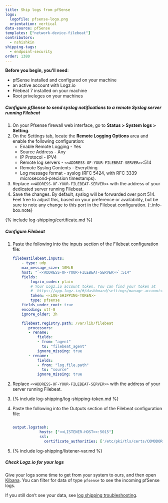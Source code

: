 ```yaml
---
title: Ship logs from pfSense
logo:
  logofile: pfsense-logo.png
  orientation: vertical
data-source: pfSense
templates: ["network-device-filebeat"]
contributors:
  - nshishkin
shipping-tags:
  - endpoint-security
order: 1380
---
```


**Before you begin, you'll need**: 

* pfSense installed and configured on your machine
* an active account with Logz.io
* Filebeat 7 installed on your machine
* Root priveleges on your machines 

<div class="tasklist">


##### Configure pfSense to send syslog notifications to a remote Syslog server running Filebeat

1. On your Pfsense firewall web interface, go to **Status > System logs > Setting**.
2. On the Settings tab, locate the **Remote Logging Options** area and enable the following configuration:
   * Enable Remote Logging - Yes
   * Source Address - Any
   * IP Protocol - IPV4
   * Remote log servers - `<<ADDRESS-OF-YOUR-FILEBEAT-SERVER>>`:514
   * Remote Syslog Contents - Everything
   * Log message format - syslog (RFC 5424, with RFC 3339 microsecond-precision timestamps).
3. Replace `<<ADDRESS-OF-YOUR-FILEBEAT-SERVER>>` with the address of your dedicated server running Filebeat.
4. Save the changes.
   <!-- info-box-start:info -->
   By default, syslog will be forwarded over port 514. Feel free to adjust this, based on your preference or availability, but be sure to note any change to this port in the Filebeat configuration.
   {:.info-box.note}
   <!-- info-box-end -->

{% include log-shipping/certificate.md %}


##### Configure Filebeat

1. Paste the following into the inputs section of the Filebeat configuration file:

   ```yaml
   filebeatilebeat.inputs:
       - type: udp
       max_message_size: 10MiB
       host: "`<<ADDRESS-OF-YOUR-FILEBEAT-SERVER>>`:514"
       fields:
           logzio_codec: plain
           # Your Logz.io account token. You can find your token at
           #  https://app.logz.io/#/dashboard/settings/manage-accounts
           token: <<LOG-SHIPPING-TOKEN>>
           type: pfsense
       fields_under_root: true
       encoding: utf-8
       ignore_older: 3h

       filebeat.registry.path: /var/lib/filebeat
          processors:
          - rename:
              fields:
              - from: "agent"
                to: "filebeat_agent"
              ignore_missing: true
          - rename:
              fields:
              - from: "log.file.path"
                to: "source"
              ignore_missing: true
   ```

2. Replace `<<ADDRESS-OF-YOUR-FILEBEAT-SERVER>>` with the address of your server running Filebeat.
3. {% include log-shipping/log-shipping-token.md %}
4. Paste the following into the Outputs section of the Filebeat configuration file:

   ```yaml
   
   output.logstash:
               hosts: ["<<LISTENER-HOST>>:5015"]
               ssl:
                 certificate_authorities: ['/etc/pki/tls/certs/COMODORSADomainValidationSecureServerCA.crt']
   
   ```

5. {% include log-shipping/listener-var.md %}


##### Check Logz.io for your logs

Give your logs some time to get from your system to ours, and then open [Kibana](https://app.logz.io/#/dashboard/kibana/discover?). You can filter for data of type `pfsense` to see the incoming pfSense logs.
  
If you still don’t see your data, see [log shipping troubleshooting](https://docs.logz.io/user-guide/log-shipping/log-shipping-troubleshooting.html).

</div>
